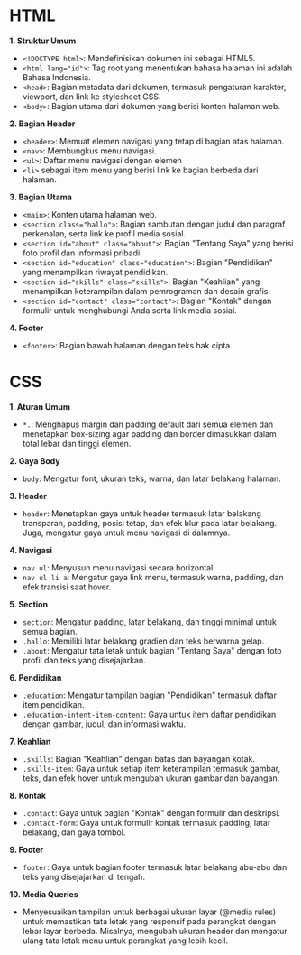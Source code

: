 # HTML
**1. Struktur Umum**
- `<!DOCTYPE html>`: Mendefinisikan dokumen ini sebagai HTML5.
- `<html lang="id">`: Tag root yang menentukan bahasa halaman ini adalah Bahasa Indonesia.
- `<head>`: Bagian metadata dari dokumen, termasuk pengaturan karakter, viewport, dan link ke stylesheet CSS.
- `<body>`: Bagian utama dari dokumen yang berisi konten halaman web.

**2. Bagian Header**
- `<header>`: Memuat elemen navigasi yang tetap di bagian atas halaman.
- `<nav>`: Membungkus menu navigasi.
- `<ul>`: Daftar menu navigasi dengan elemen
- `<li>` sebagai item menu yang berisi link ke bagian berbeda dari halaman.

**3. Bagian Utama**
- `<main>`: Konten utama halaman web.
- `<section class="hallo">`: Bagian sambutan dengan judul dan paragraf perkenalan, serta link ke profil media sosial.
- `<section id="about" class="about">`: Bagian "Tentang Saya" yang berisi foto profil dan informasi pribadi.
- `<section id="education" class="education">`: Bagian "Pendidikan" yang menampilkan riwayat pendidikan.
- `<section id="skills" class="skills">`: Bagian "Keahlian" yang menampilkan keterampilan dalam pemrograman dan desain grafis.
- `<section id="contact" class="contact">`: Bagian "Kontak" dengan formulir untuk menghubungi Anda serta link media sosial.

**4. Footer**
- `<footer>`: Bagian bawah halaman dengan teks hak cipta.

# CSS 
**1. Aturan Umum**
- `*.`: Menghapus margin dan padding default dari semua elemen dan menetapkan box-sizing agar padding dan border dimasukkan dalam total lebar dan tinggi elemen.

**2. Gaya Body**
- `body`: Mengatur font, ukuran teks, warna, dan latar belakang halaman.
  
**3. Header**
- `header`: Menetapkan gaya untuk header termasuk latar belakang transparan, padding, posisi tetap, dan efek blur pada latar belakang. Juga, mengatur gaya untuk menu navigasi di dalamnya.

**4. Navigasi**
- `nav ul`: Menyusun menu navigasi secara horizontal.
- `nav ul li a`: Mengatur gaya link menu, termasuk warna, padding, dan efek transisi saat hover.

**5. Section**
- `section`: Mengatur padding, latar belakang, dan tinggi minimal untuk semua bagian.
- `.hallo`: Memiliki latar belakang gradien dan teks berwarna gelap.
- `.about`: Mengatur tata letak untuk bagian "Tentang Saya" dengan foto profil dan teks yang disejajarkan.

**6. Pendidikan**
- `.education`: Mengatur tampilan bagian "Pendidikan" termasuk daftar item pendidikan.
- `.education-intent-item-content`: Gaya untuk item daftar pendidikan dengan gambar, judul, dan informasi waktu.

**7. Keahlian**
- `.skills`: Bagian "Keahlian" dengan batas dan bayangan kotak.
- `.skills-item`: Gaya untuk setiap item keterampilan termasuk gambar, teks, dan efek hover untuk mengubah ukuran gambar dan bayangan.

**8. Kontak**
- `.contact`: Gaya untuk bagian "Kontak" dengan formulir dan deskripsi.
- `.contact-form`: Gaya untuk formulir kontak termasuk padding, latar belakang, dan gaya tombol.

**9. Footer**
- `footer`: Gaya untuk bagian footer termasuk latar belakang abu-abu dan teks yang disejajarkan di tengah.

**10. Media Queries**
- Menyesuaikan tampilan untuk berbagai ukuran layar (@media rules) untuk memastikan tata letak yang responsif pada perangkat dengan lebar layar berbeda. Misalnya, mengubah ukuran header dan mengatur ulang tata letak menu untuk perangkat yang lebih kecil.
